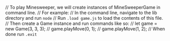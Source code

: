 // To play Minesweeper, we will create instances of MineSweeperGame in command line.
// For example:
// In the command line, navigate to the lib directory and run `node`
// Run `.load game.js` to load the contents of this file.
// Then create a Game instance and run commands like so:
// let game = new Game(3, 3, 3);
// game.playMove(0, 1);
// game.playMove(1, 2);
// When done run `.exit`